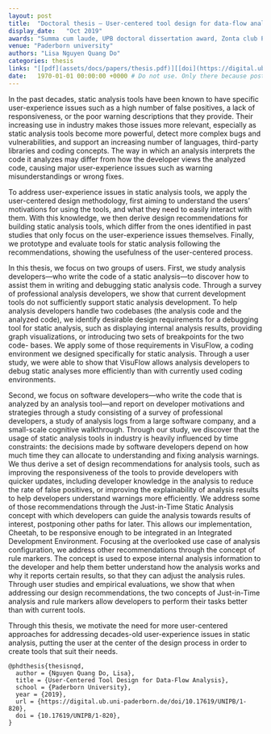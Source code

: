 ```yaml
---
layout: post
title:  "Doctoral thesis – User-centered tool design for data-flow analysis"
display_date:   "Oct 2019"
awards: "Summa cum laude, UPB doctoral dissertation award, Zonta club Paderborn award"
venue: "Paderborn university"
authors: "Lisa Nguyen Quang Do"
categories: thesis
links: "[[pdf](assets/docs/papers/thesis.pdf)][[doi](https://digital.ub.uni-paderborn.de/doi/10.17619/UNIPB/1-820)]"
date:   1970-01-01 00:00:00 +0000 # Do not use. Only there because posts require a date.
---
```

In the past decades, static analysis tools have been known to have specific user-experience issues such as a high number of false positives, a lack of responsiveness, or the poor warning descriptions that they provide. Their increasing use in industry makes those issues more relevant, especially as static analysis tools become more powerful, detect more complex bugs and vulnerabilities, and support an increasing number of languages, third-party libraries and coding concepts. The way in which an analysis interprets the code it analyzes may differ from how the developer views the analyzed code, causing major user-experience issues such as warning misunderstandings or wrong fixes.

To address user-experience issues in static analysis tools, we apply the user-centered design methodology, first aiming to understand the users’ motivations for using the tools, and what they need to easily interact with them. With this knowledge, we then derive design recommendations for building static analysis tools, which differ from the ones identified in past studies that only focus on the user-experience issues themselves. Finally, we prototype and evaluate tools for static analysis following the recommendations, showing the usefulness of the user-centered process.

In this thesis, we focus on two groups of users. First, we study analysis developers—who write the code of a static analysis—to discover how to assist them in writing and debugging static analysis code. Through a survey of professional analysis developers, we show that current development tools do not sufficiently support static analysis development. To help analysis developers handle two codebases (the analysis code and the analyzed code), we identify desirable design requirements for a debugging tool for static analysis, such as displaying internal analysis results, providing graph visualizations, or introducing two sets of breakpoints for the two code- bases. We apply some of those requirements in VisuFlow, a coding environment we designed specifically for static analysis. Through a user study, we were able to show that VisuFlow allows analysis developers to debug static analyses more efficiently than with currently used coding environments.

Second, we focus on software developers—who write the code that is analyzed by an analysis tool—and report on developer motivations and strategies through a study consisting of a survey of professional developers, a study of analysis logs from a large software company, and a small-scale cognitive walkthrough. Through our study, we discover that the usage of static analysis tools in industry is heavily influenced by time constraints: the decisions made by software developers depend on how much time they can allocate to understanding and fixing analysis warnings. We thus derive a set of design recommendations for analysis tools, such as improving the responsiveness of the tools to provide developers with quicker updates, including developer knowledge in the analysis to reduce the rate of false positives, or improving the explainability of analysis results to help developers understand warnings more efficiently. We address some of those recommendations through the Just-in-Time Static Analysis concept with which developers can guide the analysis towards results of interest, postponing other paths for later. This allows our implementation, Cheetah, to be responsive enough to be integrated in an Integrated Development Environment. Focusing at the overlooked use case of analysis configuration, we address other recommendations through the concept of rule markers. The concept is used to expose internal analysis information to the developer and help them better understand how the analysis works and why it reports certain results, so that they can adjust the analysis rules. Through user studies and empirical evaluations, we show that when addressing our design recommendations, the two concepts of Just-in-Time analysis and rule markers allow developers to perform their tasks better than with current tools. 

Through this thesis, we motivate the need for more user-centered approaches for addressing decades-old user-experience issues in static analysis, putting the user at the center of the design process in order to create tools that suit their needs.

```
@phdthesis{thesisnqd,  
  author = {Nguyen Quang Do, Lisa},  
  title = {User-Centered Tool Design for Data-Flow Analysis},  
  school = {Paderborn University},  
  year = {2019},  
  url = {https://digital.ub.uni-paderborn.de/doi/10.17619/UNIPB/1-820},  
  doi = {10.17619/UNIPB/1-820},  
}
```